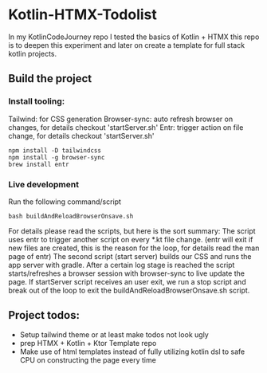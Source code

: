 # Kotlin-HTMX-Todolist

In my KotlinCodeJourney repo I tested the basics of Kotlin + HTMX this repo is to deepen this experiment and later on
create a template for full stack kotlin projects.

## Build the project

### Install tooling:

Tailwind: for CSS generation
Browser-sync: auto refresh browser on changes, for details checkout 'startServer.sh'
Entr: trigger action on file change, for details checkout 'startServer.sh'

```Terminal
npm install -D tailwindcss
npm install -g browser-sync 
brew install entr
```

### Live development

Run the following command/script

```Terminal
bash buildAndReloadBrowserOnsave.sh
```

For details please read the scripts, but here is the sort summary:
The script uses entr to trigger another script on every *.kt file change.
(entr will exit if new files are created, this is the reason for the loop, for details read the man page of entr)
The second script (start server) builds our CSS and runs the app server with gradle.
After a certain log stage is reached the script starts/refreshes a browser session with browser-sync to live update the
page.
If startServer script receives an user exit, we run a stop script and break out of the loop to exit the
buildAndReloadBrowserOnsave.sh script.

## Project todos:

- Setup tailwind theme or at least make todos not look ugly
- prep HTMX + Kotlin + Ktor Template repo
- Make use of html templates instead of fully utilizing kotlin dsl to safe CPU on constructing the page every time